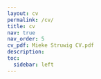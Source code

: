 ```yaml
---
layout: cv
permalink: /cv/
title: cv
nav: true
nav_order: 5
cv_pdf: Mieke Struwig CV.pdf
description: 
toc:
  sidebar: left
---
```

